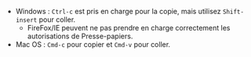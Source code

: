 * Windows : `Ctrl-c` est pris en charge pour la copie, mais utilisez `Shift-insert` pour coller.
  * FireFox/IE peuvent ne pas prendre en charge correctement les autorisations de Presse-papiers.
* Mac OS : `Cmd-c` pour copier et `Cmd-v` pour coller.